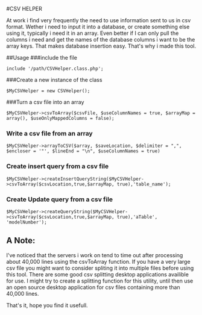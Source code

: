#CSV HELPER

At work i find very frequently the need to use information sent to us in csv format. Wether i need to input it into a database, or create something else using it, typically i need it in an array. Even better if I can only pull the columns i need and get the names of the database columns i want to be the array keys. That makes database insertion easy. That's why i made this tool.

##Usage
###include the file
``` 
include '/path/CSVHelper.class.php'; 
```

###Create a new instance of the class
```
$MyCSVHelper = new CSVHelper();
```

###Turn a csv file into an array
```
$MyCSVHelper->csvToArray($csvFile, $useColumnNames = true, $arrayMap = array(), $useOnlyMappedColumns = false);
```

### Write a csv file from an array
```
$MyCSVHelper->arrayToCSV($array, $saveLocation, $delimiter = ",", $encloser = '"', $lineEnd = "\n", $useColumnNames = true)
```
				
### Create insert query from a csv file
```
$MyCSVHelper->createInsertQueryString($MyCSVHelper->csvToArray($csvLocation,true,$arrayMap, true),'table_name');
```

### Create Update query from a csv file
```
$MyCSVHelper->createQueryString($MyCSVHelper->csvToArray($csvLocation,true,$arrayMap, true),'aTable', 'modelNumber');
```


## A Note:
I've noticed that the servers i work on tend to time out after processing about 40,000 lines using the csvToArray function. If you have a very large csv file you might want to consider spliting it into multiple files before using this tool. There are some good csv splitting desktop applications availible for use. I might try to create a splitting function for this utility, until then use an open source desktop application for csv files containing more than 40,000 lines.
				
That's it, hope you find it usefull.
